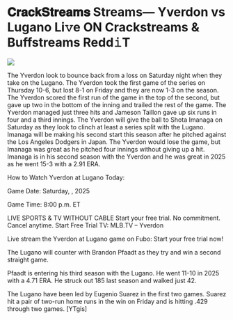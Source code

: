 # 𝐂𝐫𝐚𝐜𝐤𝐒𝐭𝐫𝐞𝐚𝐦𝐬 Streams— Yverdon vs Lugano Li𝚟e ON Crackstreams & Buffstreams Redd𝚒T  
  
  
[![](https://i.imgur.com/qSNzIqt.png)](https://movie.rssnews.media/qJSxtfC.php)  
  
The Yverdon look to bounce back from a loss on Saturday night when they take on the Lugano. The Yverdon took the first game of the series on Thursday 10-6, but lost 8-1 on Friday and they are now 1-3 on the season. The Yverdon scored the first run of the game in the top of the second, but gave up two in the bottom of the inning and trailed the rest of the game. The Yverdon managed just three hits and Jameson Taillon gave up six runs in four and a third innings. The Yverdon will give the ball to Shota Imanaga on Saturday as they look to clinch at least a series split with the Lugano. Imanaga will be making his second start this season after he pitched against the Los Angeles Dodgers in Japan. The Yverdon would lose the game, but Imanaga was great as he pitched four innings without giving up a hit. Imanaga is in his second season with the Yverdon and he was great in 2025 as he went 15-3 with a 2.91 ERA.

How to Watch Yverdon at Lugano Today:

Game Date: Saturday, , 2025

Game Time: 8:00 p.m. ET

LIVE SPORTS & TV WITHOUT CABLE
Start your free trial. No commitment. Cancel anytime.
Start Free Trial
TV: MLB.TV – Yverdon

Live stream the Yverdon at Lugano game on Fubo: Start your free trial now!

The Lugano will counter with Brandon Pfaadt as they try and win a second straight game.

Pfaadt is entering his third season with the Lugano. He went 11-10 in 2025 with a 4.71 ERA. He struck out 185 last season and walked just 42.

The Lugano have been led by Eugenio Suarez in the first two games. Suarez hit a pair of two-run home runs in the win on Friday and is hitting .429 through two games. [YTgis]